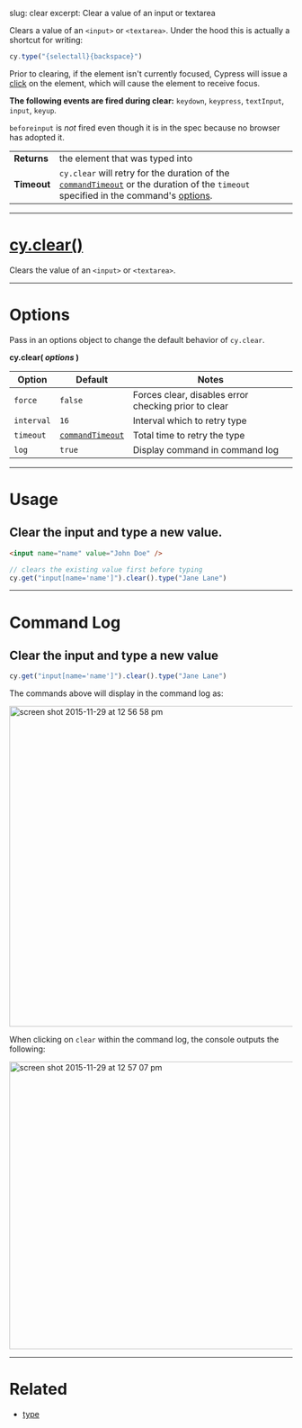 slug: clear
excerpt: Clear a value of an input or textarea

Clears a value of an `<input>` or `<textarea>`. Under the hood this is actually a shortcut for writing:

```javascript
cy.type("{selectall}{backspace}")
```

Prior to clearing, if the element isn't currently focused, Cypress will issue a [click](https://on.cypress.io/api/click) on the element, which will cause the element to receive focus.

**The following events are fired during clear:** `keydown`, `keypress`, `textInput`, `input`, `keyup`.

`beforeinput` is *not* fired even though it is in the spec because no browser has adopted it.

| | |
|--- | --- |
| **Returns** | the element that was typed into |
| **Timeout** | `cy.clear` will retry for the duration of the [`commandTimeout`](https://on.cypress.io/guides/configuration#section-global-options) or the duration of the `timeout` specified in the command's [options](#section-options).|

***

# [cy.clear()](#section-usage)

Clears the value of an `<input>` or `<textarea>`.

***

# Options

Pass in an options object to change the default behavior of `cy.clear`.

**cy.clear( *options* )**

Option | Default | Notes
--- | --- | ---
`force` | `false` | Forces clear, disables error checking prior to clear
`interval` | `16` | Interval which to retry type
`timeout` | [`commandTimeout`](https://on.cypress.io/guides/configuration#section-global-options) | Total time to retry the type
`log` | `true` | Display command in command log

***

# Usage

## Clear the input and type a new value.

```html
<input name="name" value="John Doe" />
```

```javascript
// clears the existing value first before typing
cy.get("input[name='name']").clear().type("Jane Lane")
```

***

# Command Log

## Clear the input and type a new value

```javascript
cy.get("input[name='name']").clear().type("Jane Lane")
```

The commands above will display in the command log as:

<img width="570" alt="screen shot 2015-11-29 at 12 56 58 pm" src="https://cloud.githubusercontent.com/assets/1271364/11458939/bac1f4dc-9698-11e5-8e20-1ed9405f3d30.png">

When clicking on `clear` within the command log, the console outputs the following:

<img width="511" alt="screen shot 2015-11-29 at 12 57 07 pm" src="https://cloud.githubusercontent.com/assets/1271364/11458940/bdc93a50-9698-11e5-8be7-ef6a0470c3ae.png">

***

# Related

- [type](https://on.cypress.io/api/type)